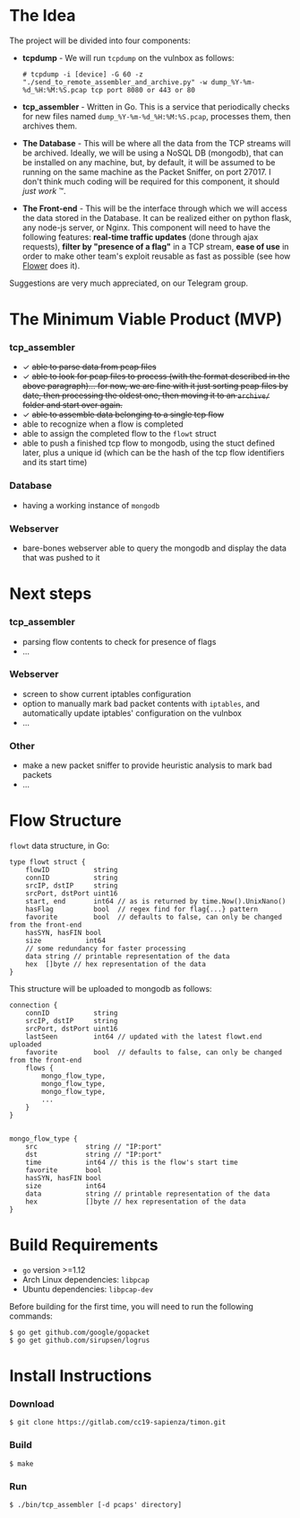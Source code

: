 # The Idea

The project will be divided into four components:

* **tcpdump** - We will run `tcpdump` on the vulnbox as follows:

      # tcpdump -i [device] -G 60 -z "./send_to_remote_assembler_and_archive.py" -w dump_%Y-%m-%d_%H:%M:%S.pcap tcp port 8080 or 443 or 80

* **tcp_assembler** - Written in Go. This is a service that periodically checks for new files named `dump_%Y-%m-%d_%H:%M:%S.pcap`, processes them, then archives them.
* **The Database** - This will be where all the data from the TCP streams will be archived. Ideally, we will be using a NoSQL DB (mongodb), that can be installed on any machine, but, by default, it will be assumed to be running on the same machine as the Packet Sniffer, on port 27017. I don't think much coding will be required for this component, it should *just work* ™.
* **The Front-end** - This will be the interface through which we will access the data stored in the Database. It can be realized either on python flask, any node-js server, or Nginx. This component will need to have the following features: **real-time traffic updates** (done through ajax requests), **filter by "presence of a flag"** in a TCP stream, **ease of use** in order to make other team's exploit reusable as fast as possible (see how [Flower](https://github.com/secgroup/flower) does it).

Suggestions are very much appreciated, on our Telegram group.

# The Minimum Viable Product (MVP)

### tcp_assembler
* ✓ ~~able to parse data from pcap files~~
* ✓ ~~able to look for pcap files to process (with the format described in the above paragraph)... for now, we are fine with it just sorting pcap files by date, then processing the oldest one, then moving it to an `archive/` folder and start over again.~~
* ✓ ~~able to assemble data belonging to a single tcp flow~~
* able to recognize when a flow is completed
* able to assign the completed flow to the `flowt` struct
* able to push a finished tcp flow to mongodb, using the stuct defined later, plus a unique id (which can be the hash of the tcp flow identifiers and its start time)

### Database
* having a working instance of `mongodb`

### Webserver
* bare-bones webserver able to query the mongodb and display the data that was pushed to it

# Next steps

### tcp_assembler
* parsing flow contents to check for presence of flags
* ... 

### Webserver
* screen to show current iptables configuration
* option to manually mark bad packet contents with `iptables`, and automatically update iptables' configuration on the vulnbox
* ...


### Other
* make a new packet sniffer to provide heuristic analysis to mark bad packets
* ...

# Flow Structure
`flowt` data structure, in Go:

    type flowt struct {
        flowID           string
        connID           string
        srcIP, dstIP     string
        srcPort, dstPort uint16
        start, end       int64 // as is returned by time.Now().UnixNano()
        hasFlag          bool  // regex find for flag{...} pattern
        favorite         bool  // defaults to false, can only be changed from the front-end
        hasSYN, hasFIN bool
        size           int64
        // some redundancy for faster processing
        data string // printable representation of the data
        hex  []byte // hex representation of the data
    }


This structure will be uploaded to mongodb as follows:

    connection {
        connID           string
        srcIP, dstIP     string
        srcPort, dstPort uint16
        lastSeen         int64 // updated with the latest flowt.end uploaded
        favorite         bool  // defaults to false, can only be changed from the front-end
        flows {
            mongo_flow_type,
            mongo_flow_type,
            mongo_flow_type,
            ...
        }
    }


    mongo_flow_type {
        src            string // "IP:port"
        dst            string // "IP:port"
        time           int64 // this is the flow's start time
        favorite       bool
        hasSYN, hasFIN bool
        size           int64
        data           string // printable representation of the data
        hex            []byte // hex representation of the data
    }


# Build Requirements

* `go` version >=1.12
* Arch Linux dependencies: `libpcap`
* Ubuntu dependencies: `libpcap-dev`

Before building for the first time, you will need to run the following commands:

    $ go get github.com/google/gopacket
    $ go get github.com/sirupsen/logrus

# Install Instructions

### Download
    $ git clone https://gitlab.com/cc19-sapienza/timon.git

### Build
    $ make

### Run
    $ ./bin/tcp_assembler [-d pcaps' directory]
